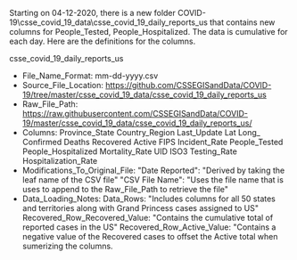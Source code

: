 Starting on 04-12-2020, there is a new folder COVID-19\csse_covid_19_data\csse_covid_19_daily_reports_us that contains new columns for People_Tested, People_Hospitalized. The data is cumulative for each day. Here are the definitions for the columns.

csse_covid_19_daily_reports_us
- File_Name_Format: mm-dd-yyyy.csv
- Source_File_Location: https://github.com/CSSEGISandData/COVID-19/tree/master/csse_covid_19_data/csse_covid_19_daily_reports_us
- Raw_File_Path: https://raw.githubusercontent.com/CSSEGISandData/COVID-19/master/csse_covid_19_data/csse_covid_19_daily_reports_us/
- Columns:
    Province_State
    Country_Region
    Last_Update
    Lat
    Long_
    Confirmed
    Deaths
    Recovered
    Active
    FIPS
    Incident_Rate
    People_Tested
    People_Hospitalized
    Mortality_Rate
    UID
    ISO3
    Testing_Rate
    Hospitalization_Rate
- Modifications_To_Original_File:
  "Date Reported": "Derived by taking the leaf name of the CSV file"
  "CSV File Name": "Uses the file name that is uses to append to the Raw_File_Path to retrieve the file"
- Data_Loading_Notes:
  Data_Rows: "Includes columns for all 50 states and territories along with Grand Princess cases assigned to US"
  Recovered_Row_Recovered_Value: "Contains the cumulative total of reported cases in the US"
  Recovered_Row_Active_Value: "Contains a negative value of the Recovered cases to offset the Active total when sumerizing the columns.
  
  

